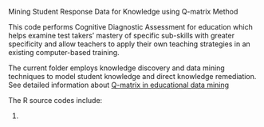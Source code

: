 Mining Student Response Data for Knowledge using Q-matrix Method

This code performs Cognitive Diagnostic Assessment for education which helps examine test takers’ mastery of specific sub-skills with greater specificity and allow teachers to apply their own teaching strategies in an existing computer-based training. 

The current folder employs knowledge discovery and data mining techniques to model student knowledge and direct knowledge remediation. See detailed information about [Q-matrix in educational data mining](http://webpages.uncc.edu/tbarnes2/papers/5-Barnes-AAAI-EDM-2005.pdf)

The R source codes include:

1. 